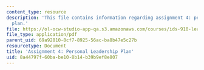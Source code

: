 ```yaml
---
content_type: resource
description: 'This file contains information regarding assignment 4: personal leadership
  plan.'
file: https://ol-ocw-studio-app-qa.s3.amazonaws.com/courses/ids-910-leadership-development-fall-2014/8a44797f60babe108b14b39b9ef8e807_MITESD_801F14_Assign4.pdf
file_type: application/pdf
parent_uid: 69a92810-8cf7-8925-56ac-ba8b47e5c27b
resourcetype: Document
title: 'Assignment 4: Personal Leadership Plan'
uid: 8a44797f-60ba-be10-8b14-b39b9ef8e807
---
```

